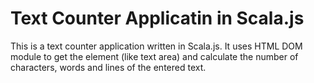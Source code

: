 # Text Counter Applicatin in Scala.js

This is a text counter application written in Scala.js. It uses HTML DOM module to get the element (like text area) and calculate the number of characters, words and lines of the entered text. 
